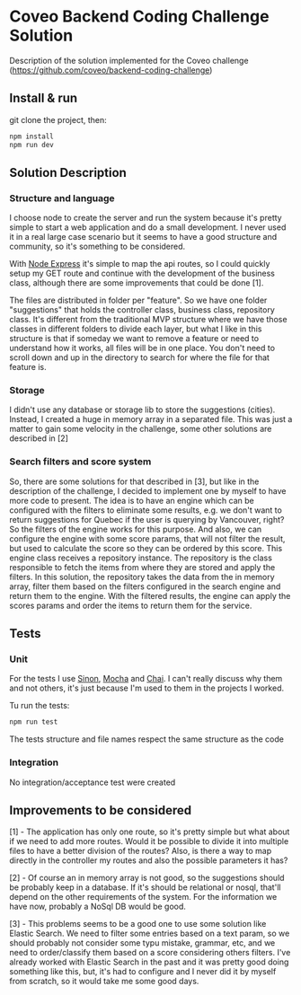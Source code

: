 # Coveo Backend Coding Challenge Solution

Description of the solution implemented for the Coveo challenge (https://github.com/coveo/backend-coding-challenge)

## Install & run

git clone the project, then:

```bash
npm install
npm run dev
```

## Solution Description

### Structure and language

I choose node to create the server and run the system because it's pretty simple to start a web application and do a small development. I never used it in a real large case scenario but it seems to have  a good structure and community, so it's something to be considered.

With [Node Express](https://expressjs.com/) it's simple to map the api routes, so I could quickly setup my GET route and continue with the development of the business class, although there are some improvements that could be done [1].

The files are distributed in folder per "feature". So we have one folder "suggestions" that holds the controller class, business class, repository class. It's different from the traditional MVP structure where we have those classes in different folders to divide each layer, but what I like in this structure is that if someday we want to remove a feature or need to understand how it works, all files will be in one place. You don't need to scroll down and up in the directory to search for where the file for that feature is.

### Storage

I didn't use any database or storage lib to store the suggestions (cities). Instead, I created a huge in memory array in a separated file. This was just a matter to gain some velocity in the challenge, some other solutions are described in [2]

### Search filters and score system

So, there are some solutions for that described in [3], but like in the description of the challenge, I decided to implement one by myself to have more code to present. The idea is to have an engine which can be configured with the filters to eliminate some results, e.g. we don't want to return suggestions for Quebec if the user is querying by Vancouver, right? So the filters of the engine works for this purpose. And also, we can configure the engine with some score params, that will not filter the result, but used to calculate the score so they can be ordered by this score.
This engine class receives a repository instance. The repository is the class responsible to fetch the items from where they are stored and apply the filters. In this solution, the repository takes the data from the in memory array, filter them based on the filters configured in the search engine and return them to the engine.
With the filtered results, the engine can apply the scores params and order the items to return them for the service.

## Tests

### Unit
 
For the tests I use [Sinon](expectedResult), [Mocha](https://mochajs.org/) and [Chai](https://www.chaijs.com/). I can't really discuss why them and not others, it's just because I'm used to them in the projects I worked.

Tu run the tests:
```bash
npm run test
```

The tests structure and file names respect the same structure as the code

### Integration

No integration/acceptance test were created

## Improvements to be considered
[1] - The application has only one route, so it's pretty simple but what about if we need to add more routes. Would it be possible to divide it into multiple files to have a better division of the routes? Also, is there a way to map directly in the controller my routes and also the possible parameters it has?

[2] - Of course an in memory array is not good, so the suggestions should be probably keep in a database. If it's should be relational or nosql, that'll depend on the other requirements of the system. For the information we have now, probably a NoSql DB would be good.

[3] - This problems seems to be a good one to use some solution like Elastic Search. We need to filter some entries based on a text param, so we should probably not consider some typu mistake, grammar, etc, and we need to order/classify them based on a score considering others filters. I've already worked with Elastic Search in the past and it was pretty good doing something like this, but, it's had to configure and I never did it by myself from scratch, so it would take me some good days.